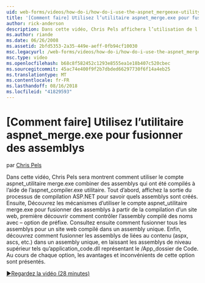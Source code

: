 ```yaml
---
uid: web-forms/videos/how-do-i/how-do-i-use-the-aspnet_mergeexe-utility-to-merge-assemblies
title: '[Comment faire] Utilisez l’utilitaire aspnet_merge.exe pour fusionner des assemblys | Microsoft Docs'
author: rick-anderson
description: Dans cette vidéo, Chris Pels affichera l’utilisation de l’utilitaire aspnet_merge.exe pour combiner des assemblys qui ont été compilés à l’aide de la xplorateur de l’utilitaire aspnet_compiler.exe...
ms.author: riande
ms.date: 06/26/2008
ms.assetid: 2bfd5353-2a35-449e-aeff-0fb94cf10030
msc.legacyurl: /web-forms/videos/how-do-i/how-do-i-use-the-aspnet_mergeexe-utility-to-merge-assemblies
msc.type: video
ms.openlocfilehash: b68c8f582452c1293e8555ea1e18b407c520cbec
ms.sourcegitcommit: 45ac74e400f9f2b7dbded66297730f6f14a4eb25
ms.translationtype: MT
ms.contentlocale: fr-FR
ms.lasthandoff: 08/16/2018
ms.locfileid: "41829593"
---
```

<a name="how-do-i-use-the-aspnetmergeexe-utility-to-merge-assemblies"></a>[Comment faire] Utilisez l’utilitaire aspnet_merge.exe pour fusionner des assemblys
====================
par [Chris Pels](https://twitter.com/chrispels)

Dans cette vidéo, Chris Pels sera montrent comment utiliser le compte aspnet\_utilitaire merge.exe combiner des assemblys qui ont été compilés à l’aide de l’aspnet\_compiler.exe utilitaire. Tout d’abord, affichez la sortie du processus de compilation ASP.NET pour savoir quels assemblys sont créés. Ensuite, Découvrez les mécanismes d’utiliser le compte aspnet\_utilitaire merge.exe pour fusionner des assemblys à partir de la compilation d’un site web, première découvrir comment contrôler l’assembly compilé des noms avec – option de préfixe. Consultez ensuite comment fusionner tous les assemblys pour un site web compilé dans un assembly unique. Enfin, découvrez comment fusionner les assemblys de liées au contenu (aspx, ascs, etc.) dans un assembly unique, en laissant les assemblys de niveau supérieur tels qu’application\_code.dll représentant le /App\_dossier de Code. Au cours de chaque option, les avantages et inconvénients de cette option sont présentés.

[&#9654;Regardez la vidéo (28 minutes)](https://channel9.msdn.com/Blogs/ASP-NET-Site-Videos/how-do-i-use-the-aspnet_mergeexe-utility-to-merge-assemblies)
